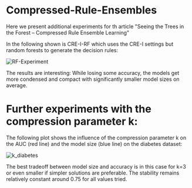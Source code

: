 # Compressed-Rule-Ensembles
Here we present additional experiments for th article "Seeing the Trees in the Forest – Compressed Rule Ensemble Learning"

In the following shown is CRE-I-RF which uses the CRE-I settings but random forests to generate the decision rules:

![RF-Experiment](https://user-images.githubusercontent.com/88620679/128699574-b8ff757d-9df4-4b7e-84d9-cd4faa3aa45b.png)

The results are interesting: While losing some accuracy, the models get more condensed and compact with significantly smaller model sizes on average.

# Further experiments with the compression parameter k:

The following plot shows the influence of the compression parameter k on the AUC (red line) and the model size (blue line) on the diabetes dataset:


![k_diabetes](https://user-images.githubusercontent.com/88620679/128712259-824b9021-3dc3-40c9-8e88-f987409e8d24.png)

The best tradeoff between model size and accuracy is in this case for k=3 or even smaller if simpler solutions are preferable. The stability remains relatively constant around 0.75 for all values tried.
